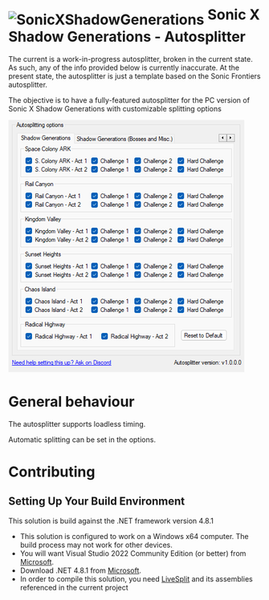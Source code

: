 <h1> <img src="https://raw.githubusercontent.com/SonicSpeedrunning/LiveSplit.SonicXShadowGenerations/master/sonic-shadow-generations-logo.png" alt="SonicXShadowGenerations" height="75" align="middle" /> Sonic X Shadow Generations - Autosplitter</h1>

The current is a work-in-progress autosplitter, broken in the current state. As such, any of the info provided below is currently inaccurate.
At the present state, the autosplitter is just a template based on the Sonic Frontiers autosplitter.

The objective is to have a fully-featured autosplitter for the PC version of Sonic X Shadow Generations with customizable splitting options

<img src="https://raw.githubusercontent.com/SonicSpeedrunning/LiveSplit.SonicXShadowGenerations/master/settings.png">

# General behaviour

The autosplitter supports loadless timing.

Automatic splitting can be set in the options.

# Contributing
## Setting Up Your Build Environment
This solution is build against the .NET framework version 4.8.1 
- This solution is configured to work on a Windows x64 computer. The build process may not work for other devices.
- You will want Visual Studio 2022 Community Edition (or better) from [Microsoft](https://visualstudio.microsoft.com/downloads/).
- Download .NET 4.8.1 from [Microsoft](https://dotnet.microsoft.com/en-us/download/visual-studio-sdks?cid=getdotnetsdk).
- In order to compile this solution, you need [LiveSplit](http://livesplit.org/downloads/) and its assemblies referenced in the current project